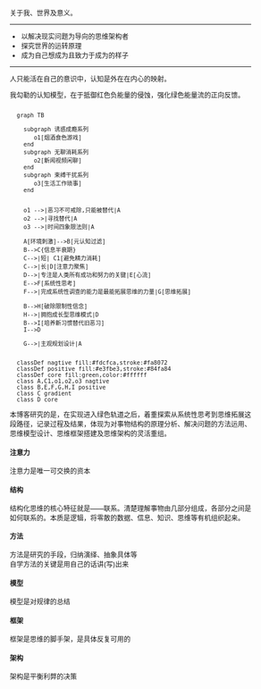 <style>
  .core foreignObject{
    color:#ffffff;
  }
  .edgeLabel{
    background-color:transparent;
  }
  .node polygon{
    fill:url(#grad1);
    stroke: transparent;
  }
  .gradient{
    height: 0;
  }
  .page-footer{
    font-size: 12px !important;
  }
  body{
    font-size:12px;
  }
</style>


关于我、世界及意义。

---

- 以解决现实问题为导向的思维架构者  
- 探究世界的运转原理  
- 成为自己想成为且致力于成为的样子  

---

人只能活在自己的意识中，认知是外在在内心的映射。

我勾勒的认知模型，在于抵御红色负能量的侵蚀，强化绿色能量流的正向反馈。  



```mermaid

  graph TB

    subgraph 诱惑成瘾系列 
       o1[烟酒食色游戏] 
    end
    subgraph 无聊消耗系列 
       o2[新闻视频闲聊] 
    end
    subgraph 束缚干扰系列 
       o3[生活工作琐事] 
    end
   
      
    o1 -->|恶习不可戒除,只能被替代|A
    o2 -->|寻找替代|A
    o3 -->|时间四象限法则|A
    
    A[环境刺激]-->B[元认知过滤] 
    B-->C{信息半衰期}
    C-->|短| C1[避免精力消耗]
    C-->|长|D[注意力聚焦]
    D-->|专注是人类所有成功和努力的关键|E[心流]
    E-->F[系统性思考]
    F-->|完成系统性调查的能力是最能拓展思维的力量|G[思维拓展]

    B-->H[破除限制性信念]
    H-->|拥抱成长型思维模式|D
    B-->I[培养新习惯替代旧恶习]
    I-->D
    
    G-->|主观规划设计|A

  
  classDef nagtive fill:#fdcfca,stroke:#fa8072
  classDef positive fill:#e3fbe3,stroke:#84fa84
  classDef core fill:green,color:#ffffff
  class A,C1,o1,o2,o3 nagtive
  class B,E,F,G,H,I positive
  class C gradient
  class D core

```



本博客研究的是，在实现进入绿色轨道之后，着重探索从系统性思考到思维拓展这段路径，记录过程及结果，体现为对事物结构的原理分析、解决问题的方法运用、思维模型设计、思维框架搭建及思维架构的灵活重组。

#### 注意力
注意力是唯一可交换的资本  


#### 结构  
结构化思维的核心特征就是——联系。清楚理解事物由几部分组成，各部分之间是如何联系的。本质是逻辑，将零散的数据、信息、知识、思维等有机组织起来。

#### 方法  
方法是研究的手段，归纳演绎、抽象具体等  
自学方法的关键是用自己的话讲(写)出来

#### 模型  
模型是对规律的总结

#### 框架  
框架是思维的脚手架，是具体反复可用的

#### 架构  
架构是平衡利弊的决策

<svg xmlns="http://www.w3.org/2000/svg" version="1.1" class="gradient">
  <defs>
    <linearGradient id="grad1" x1="0%" y1="0%" x2="100%" y2="0%">
      <stop offset="0%" style="stop-color:#ffadbc;stop-opacity:1" />
      <stop offset="100%" style="stop-color:#a2fba2;stop-opacity:1" />
    </linearGradient>
  </defs>
  <ellipse cx="200" cy="70" rx="85" ry="55" fill="url(#grad1)" />
</svg>

